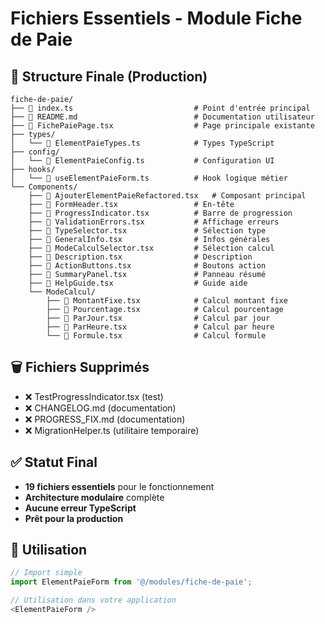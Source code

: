 # Fichiers Essentiels - Module Fiche de Paie

## 📁 Structure Finale (Production)

```
fiche-de-paie/
├── 📄 index.ts                           # Point d'entrée principal
├── 📄 README.md                          # Documentation utilisateur
├── 📄 FichePaiePage.tsx                  # Page principale existante
├── types/
│   └── 📄 ElementPaieTypes.ts            # Types TypeScript
├── config/
│   └── 📄 ElementPaieConfig.ts           # Configuration UI
├── hooks/
│   └── 📄 useElementPaieForm.ts          # Hook logique métier
└── Components/
    ├── 📄 AjouterElementPaieRefactored.tsx   # Composant principal
    ├── 📄 FormHeader.tsx                 # En-tête
    ├── 📄 ProgressIndicator.tsx          # Barre de progression
    ├── 📄 ValidationErrors.tsx           # Affichage erreurs
    ├── 📄 TypeSelector.tsx               # Sélection type
    ├── 📄 GeneralInfo.tsx                # Infos générales
    ├── 📄 ModeCalculSelector.tsx         # Sélection calcul
    ├── 📄 Description.tsx                # Description
    ├── 📄 ActionButtons.tsx              # Boutons action
    ├── 📄 SummaryPanel.tsx               # Panneau résumé
    ├── 📄 HelpGuide.tsx                  # Guide aide
    └── ModeCalcul/
        ├── 📄 MontantFixe.tsx            # Calcul montant fixe
        ├── 📄 Pourcentage.tsx            # Calcul pourcentage
        ├── 📄 ParJour.tsx                # Calcul par jour
        ├── 📄 ParHeure.tsx               # Calcul par heure
        └── 📄 Formule.tsx                # Calcul formule
```

## 🗑️ Fichiers Supprimés

- ❌ TestProgressIndicator.tsx (test)
- ❌ CHANGELOG.md (documentation)
- ❌ PROGRESS_FIX.md (documentation)
- ❌ MigrationHelper.ts (utilitaire temporaire)

## ✅ Statut Final

- **19 fichiers essentiels** pour le fonctionnement
- **Architecture modulaire** complète
- **Aucune erreur TypeScript**
- **Prêt pour la production**

## 🚀 Utilisation

```typescript
// Import simple
import ElementPaieForm from '@/modules/fiche-de-paie';

// Utilisation dans votre application
<ElementPaieForm />
```
